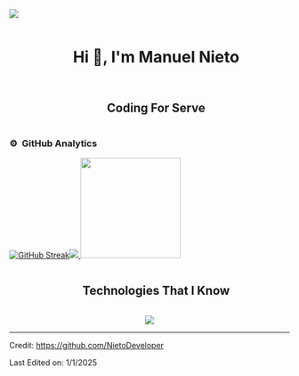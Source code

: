 
<!--horizontal divider(gradiant)-->
<img src="https://user-images.githubusercontent.com/73097560/115834477-dbab4500-a447-11eb-908a-139a6edaec5c.gif">

<!--h1 without bottom border-->
<div id="user-content-toc">
  <ul align="center">
    <summary><h1 style="display: inline-block">Hi 👋, I'm Manuel Nieto</h1></summary>
  </ul>
</div>

<!--h2 without bottom border-->
<div id="user-content-toc">
  <ul align="center">
    <summary><h2 style="display: inline-block">Coding For Serve </h2></summary>
  </ul>
</div>



### ⚙️ &nbsp;GitHub Analytics

<p align="center" img-allign="center">

<a href="https://git.io/streak-stats"><img src="https://github-readme-streak-stats.herokuapp.com?user=NietoDeveloper&theme=react" alt="GitHub Streak" /><img src="https://github-readme-stats.vercel.app/api?username=NietoDeveloper&show_icons=true&theme=shadow_blue" />  <img height="180em" src="https://github-readme-stats-eight-theta.vercel.app/api/top-langs/?username=NietoDeveloper&layout=compact&langs_count=8&theme=blue"/></a>


</p>



<!--h1 without bottom border-->
<div id="user-content-toc">
  <ul align="center">
    <summary><h2 style="display: inline-block">Technologies That I Know </h2></summary>
  </ul>
</div>
<!--tech stack icons-->
<p align="center">
    <a href="https://skillicons.dev">
    <img src="https://skillicons.dev/icons?i=git,aws,css,docker,postgres,express,firebase,github,html,js,materialui,mongodb,mysql,nextjs,nodejs,postman,vite,react,tailwind,vscode,astro" />
  </a>
</p>


----------------------------------------------------------------------
Credit: https://github.com/NietoDeveloper

Last Edited on: 1/1/2025
